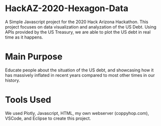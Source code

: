 # HackAZ-2020-Hexagon-Data
A Simple Javascript project for the 2020 Hack Arizona Hackathon. This project
focuses on data visualization and analyzation of the US Debt. Using APIs
provided by the US Treasury, we are able to plot the US debt in real time as it
happens.

# Main Purpose
Educate people about the situation of the US debt, and showcasing how it has
massively inflated in recent years compared to most other times in our history.

# Tools Used
We used Plotly, Javascript, HTML, my own webserver (coppyhop.com), VSCode,
and Eclipse to create this project.

